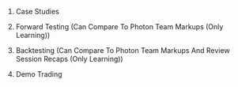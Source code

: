 1. Case Studies

2. Forward Testing (Can Compare To Photon Team Markups (Only Learning))

3. Backtesting (Can Compare To Photon Team Markups And Review Session Recaps (Only Learning))

4. Demo Trading